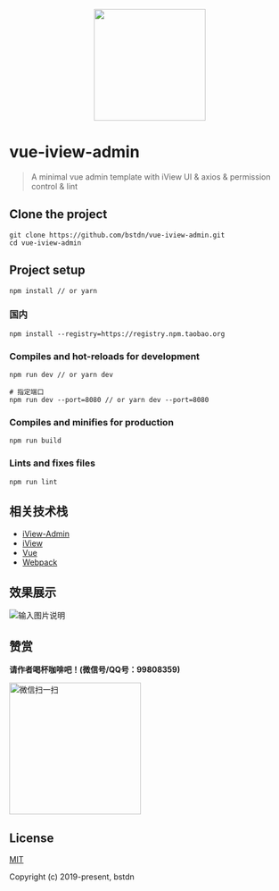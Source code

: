 <p align="center">
    <a href="https://cn.vuejs.org">
        <img width="200" src="https://cn.vuejs.org/images/logo.png">
    </a>
</p>

# vue-iview-admin

> A minimal vue admin template with iView UI & axios & permission control & lint

## Clone the project
```
git clone https://github.com/bstdn/vue-iview-admin.git
cd vue-iview-admin
```

## Project setup
```
npm install // or yarn
```

### 国内
```
npm install --registry=https://registry.npm.taobao.org
```

### Compiles and hot-reloads for development
```
npm run dev // or yarn dev

# 指定端口
npm run dev --port=8080 // or yarn dev --port=8080
```

### Compiles and minifies for production
```
npm run build
```

### Lints and fixes files
```
npm run lint
```

## 相关技术栈

- [iView-Admin](https://github.com/iview/iview-admin)
- [iView](https://github.com/iview/iview)
- [Vue](https://github.com/vuejs/vue)
- [Webpack](https://github.com/webpack/webpack)

## 效果展示

![输入图片说明](https://images.gitee.com/uploads/images/2019/1123/123209_7b8c88d0_1185106.png "home.png")

## 赞赏

**请作者喝杯咖啡吧！(微信号/QQ号：99808359)**

<img width="236" alt="微信扫一扫" src="https://images.gitee.com/uploads/images/2019/1122/203838_862f04ff_1185106.jpeg">

## License

[MIT](https://github.com/bstdn/vue-iview-admin/blob/master/LICENSE)

Copyright (c) 2019-present, bstdn
